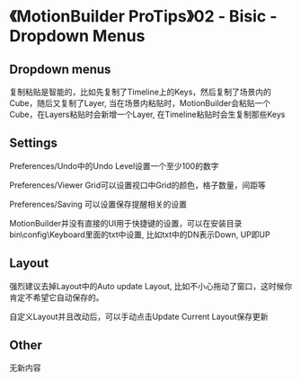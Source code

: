 # 《MotionBuilder ProTips》02 - Bisic - Dropdown Menus

<!-- ![Menu](./MotionBuilderProTips02/Menu.png) -->

## Dropdown menus

复制粘贴是智能的，比如先复制了Timeline上的Keys，然后复制了场景内的Cube，随后又复制了Layer, 当在场景内粘贴时，MotionBuilder会粘贴一个Cube，在Layers粘贴时会新增一个Layer, 在Timeline粘贴时会生复制那些Keys

## Settings

Preferences/Undo中的Undo Level设置一个至少100的数字

Preferences/Viewer Grid可以设置视口中Grid的颜色，格子数量，间距等

Preferences/Saving 可以设置保存提醒相关的设置

MotionBuilder并没有直接的UI用于快捷键的设置，可以在安装目录bin\config\Keyboard里面的txt中设置, 比如txt中的DN表示Down, UP即UP

## Layout
强烈建议去掉Layout中的Auto update Layout, 比如不小心拖动了窗口，这时候你肯定不希望它自动保存的。

自定义Layout并且改动后，可以手动点击Update Current Layout保存更新

## Other
无新内容

